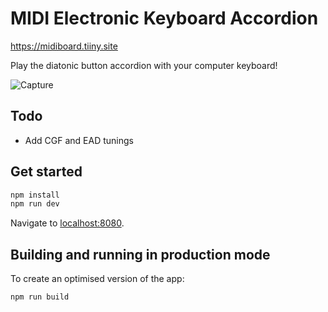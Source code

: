 # MIDI Electronic Keyboard Accordion
https://midiboard.tiiny.site 


Play the diatonic button accordion with your computer keyboard!

![Capture](https://github.com/Abhijrathod/Midi-Piano/assets/54209169/2824ad10-1f1d-4ccd-b784-a65d6c7c6e05)

## Todo

- Add CGF and EAD tunings

## Get started

```bash
npm install
npm run dev
```

Navigate to [localhost:8080](http://localhost:8080).

## Building and running in production mode

To create an optimised version of the app:

```bash
npm run build
```
